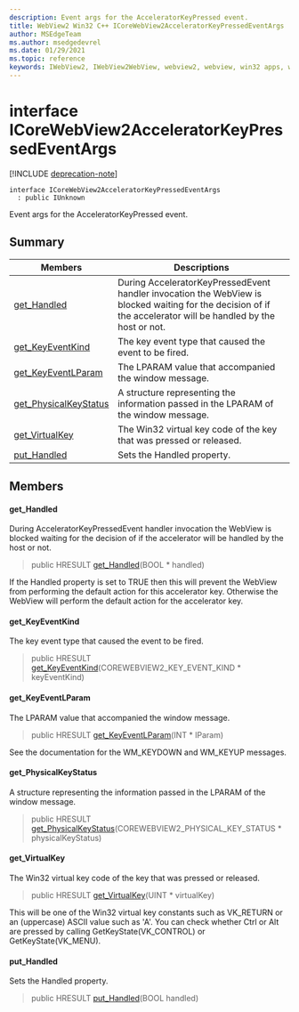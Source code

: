 ```yaml
---
description: Event args for the AcceleratorKeyPressed event.
title: WebView2 Win32 C++ ICoreWebView2AcceleratorKeyPressedEventArgs
author: MSEdgeTeam
ms.author: msedgedevrel
ms.date: 01/29/2021
ms.topic: reference
keywords: IWebView2, IWebView2WebView, webview2, webview, win32 apps, win32, edge, ICoreWebView2, ICoreWebView2Controller, browser control, edge html, ICoreWebView2AcceleratorKeyPressedEventArgs
---
```


# interface ICoreWebView2AcceleratorKeyPressedEventArgs 

[!INCLUDE [deprecation-note](../includes/deprecation-note.md)]

```
interface ICoreWebView2AcceleratorKeyPressedEventArgs
  : public IUnknown
```

Event args for the AcceleratorKeyPressed event.

## Summary

 Members                        | Descriptions
--------------------------------|---------------------------------------------
[get_Handled](#get_handled) | During AcceleratorKeyPressedEvent handler invocation the WebView is blocked waiting for the decision of if the accelerator will be handled by the host or not.
[get_KeyEventKind](#get_keyeventkind) | The key event type that caused the event to be fired.
[get_KeyEventLParam](#get_keyeventlparam) | The LPARAM value that accompanied the window message.
[get_PhysicalKeyStatus](#get_physicalkeystatus) | A structure representing the information passed in the LPARAM of the window message.
[get_VirtualKey](#get_virtualkey) | The Win32 virtual key code of the key that was pressed or released.
[put_Handled](#put_handled) | Sets the Handled property.

## Members

#### get_Handled 

During AcceleratorKeyPressedEvent handler invocation the WebView is blocked waiting for the decision of if the accelerator will be handled by the host or not.

> public HRESULT [get_Handled](#get_handled)(BOOL * handled)

If the Handled property is set to TRUE then this will prevent the WebView from performing the default action for this accelerator key. Otherwise the WebView will perform the default action for the accelerator key.

#### get_KeyEventKind 

The key event type that caused the event to be fired.

> public HRESULT [get_KeyEventKind](#get_keyeventkind)(COREWEBVIEW2_KEY_EVENT_KIND * keyEventKind)

#### get_KeyEventLParam 

The LPARAM value that accompanied the window message.

> public HRESULT [get_KeyEventLParam](#get_keyeventlparam)(INT * lParam)

See the documentation for the WM_KEYDOWN and WM_KEYUP messages.

#### get_PhysicalKeyStatus 

A structure representing the information passed in the LPARAM of the window message.

> public HRESULT [get_PhysicalKeyStatus](#get_physicalkeystatus)(COREWEBVIEW2_PHYSICAL_KEY_STATUS * physicalKeyStatus)

#### get_VirtualKey 

The Win32 virtual key code of the key that was pressed or released.

> public HRESULT [get_VirtualKey](#get_virtualkey)(UINT * virtualKey)

This will be one of the Win32 virtual key constants such as VK_RETURN or an (uppercase) ASCII value such as 'A'. You can check whether Ctrl or Alt are pressed by calling GetKeyState(VK_CONTROL) or GetKeyState(VK_MENU).

#### put_Handled 

Sets the Handled property.

> public HRESULT [put_Handled](#put_handled)(BOOL handled)

